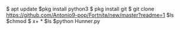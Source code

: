 $ apt update 
$pkg install python3
$ pkg install git 
$ git clone https://github.com/Antonio9-pop/Fortnite/new/master?readme=1
$ls
$chmod
$ x+ *
$ls 
$python Hunner.py


